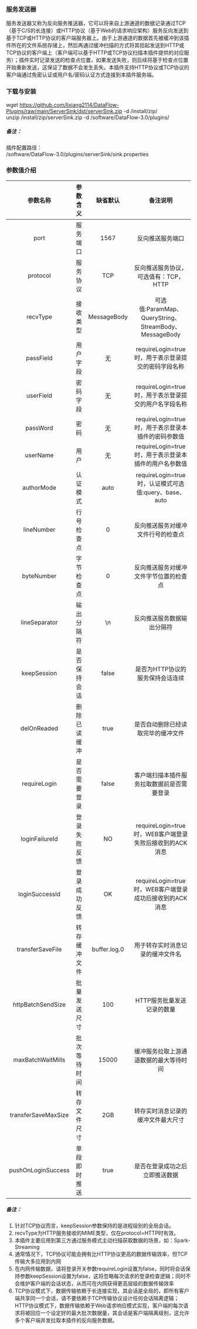 ### 服务发送器  
服务发送器又称为反向服务推送器，它可以将来自上游通道的数据记录通过TCP（基于C/S的长连接）或HTTP协议（基于Web的请求响应架构）服务反向发送到基于TCP或HTTP协议的客户端服务器上。由于上游通道的数据首先被缓冲到该插件所在的文件系统存储上，然后再通过缓冲扫描的方式将其拾起发送到HTTP或TCP协议的客户端上（客户端可以基于HTTP或TCP协议扫描本插件提供的对应服务）；插件实时记录发送的检查点位置，如果发送失败，则后续将基于检查点位置开始重新发送，这保证了数据不会发生丢失。本插件支持HTTP协议或TCP协议的客户端通过免密认证或用户名/密码认证方式连接到本插件服务端。  
      

### 下载与安装  
wget https://github.com/lixiang2114/DataFlow-Plugins/raw/main/ServerSink/dst/serverSink.zip -d /install/zip/  
unzip  /install/zip/serverSink.zip -d /software/DataFlow-3.0/plugins/    

##### 备注：  
插件配置路径：  
 /software/DataFlow-3.0/plugins/serverSink/sink.properties  
      

### 参数值介绍  
|参数名称|参数含义|缺省默认|备注说明|
|:-----:|:-------:|:-------:|:-------:|
|port|服务端口|1567|反向推送服务端口|
|protocol|服务协议|TCP|反向推送服务协议，可选值有：TCP，HTTP|
|recvType|接收类型|MessageBody|可选值:ParamMap、QueryString、StreamBody、MessageBody|
|passField|用户字段|无|requireLogin=true时，用于表示登录提交的密码字段名称|
|userField|密码字段|无|requireLogin=true时，用于表示登录提交的用户名字段名称|
|passWord|密码|无|requireLogin=true时，用于表示登录本插件的密码参数值|
|userName|用户|无|requireLogin=true时，用于表示登录本插件的用户名参数值|
|authorMode|认证模式|auto|requireLogin=true时，认证模式可选值:query、base、auto|
|lineNumber|行号检查点|0|反向推送服务对缓冲文件行号的检查点|
|byteNumber|字节检查点|0|反向推送服务对缓冲文件字节位置的检查点|
|lineSeparator|输出分隔符|\n|反向推送服务数据输出分隔符|
|keepSession|是否保持会话|false|是否为HTTP协议的服务保持会话连续|
|delOnReaded|删除已读缓冲|true|是否自动删除已经读取完毕的缓冲文件|
|requireLogin|是否需要登录|false|客户端扫描本插件服务拉取数据前是否需要登录|
|loginFailureId|登录失败反馈|NO|requireLogin=true时，WEB客户端登录失败后接收到的ACK消息|
|loginSuccessId|登录成功反馈|OK|requireLogin=true时，WEB客户端登录成功后接收到的ACK消息|
|transferSaveFile|转存缓冲文件|buffer.log.0|用于转存实时消息记录的缓冲文件名|
|httpBatchSendSize|批量发送尺寸|100|HTTP服务批量发送记录的数量|
|maxBatchWaitMills|批次等待时间|15000|缓冲服务拉取上游通道数据的最大等待时间|
|transferSaveMaxSize|转存文件尺寸|2GB|转存实时消息记录的缓冲文件最大尺寸|
|pushOnLoginSuccess|单段即时推送|true|是否在登录成功之后立即推送数据|
##### 备注：  
1. 针对TCP协议而言，keepSession参数保持的是进程级别的全局会话。  
2. recvType为HTTP服务接收的MIME类型，仅在protocol=HTTP时有效。  
3. 本插件主要应用到第三方通过服务模式主动扫描获取数据的场景，如：Spark-Streaming
4. 通常情况下，TCP协议可能会拥有比HTTP协议更高的数据传输效率，但TCP传输大多应用到内网 
5. 在内网传输数据，请将登录开关参数requireLogin设置为false，同时将会话保持参数keepSession设置为false，这将忽略每次请求的登录检查逻辑；同时不会维护客户端的会话状态，从而可在内网获得更高层级的数据传输效率
6. TCP协议模式下，数据传输依赖于长连接实现，其会话是全局的，即所有客户端共享同一个会话，请不要依赖于TCP传输协议设计任何会话隔离逻辑；HTTP协议模式下，数据传输依赖于Web请求响应模式实现，客户端的每次请求将被回应一个设定好的最大批次数据量，其会话是客户端隔离级别，这允许多个客户端并发拉取本插件的反向服务数据。   